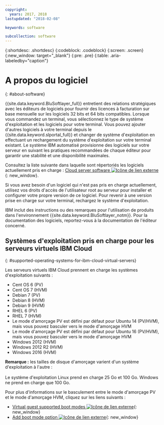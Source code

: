 ```yaml
---
copyright:
  years: 2017, 2018
lastupdated: "2018-02-08"

keywords: software

subcollection: software
---
```


{:shortdesc: .shortdesc}
{:codeblock: .codeblock}
{:screen: .screen}
{:new_window: target="_blank"}
{:pre: .pre}
{:table: .aria-labeledby="caption"}

# A propos du logiciel
{: #about-software}

{{site.data.keyword.BluSoftlayer_full}} entretient des relations stratégiques avec les éditeurs de logiciels pour fournir des licences à facturation sur base mensuelle sur les logiciels 32 bits et 64 bits compatibles.  Lorsque vous commandez un terminal, vous sélectionnez le type de système d'exploitation et les logiciels pour votre terminal. Vous pouvez ajouter d'autres logiciels à votre terminal depuis le {{site.data.keyword.slportal_full}} et changer de système d'exploitation en effectuant un rechargement du système d'exploitation sur votre terminal existant. Le système IBM automatisé provisionne des logiciels sur votre serveur en suivant les pratiques recommandées de chaque éditeur pour garantir une stabilité et une disponibilité maximales.

Consultez la liste suivante dans laquelle sont répertoriés les logiciels actuellement pris en charge : [Cloud server software ![Icône de lien externe](../../icons/launch-glyph.svg "Icône de lien externe")](https://www.ibm.com/cloud-computing/bluemix/node/153){: new_window}.

Si vous avez besoin d'un logiciel qui n'est pas pris en charge actuellement, utilisez vos droits d'accès de l'utilisateur root au serveur pour installer et configurer votre propre version de ce logiciel.  Pour revenir à une version prise en charge sur votre terminal, rechargez le système d'exploitation.

IBM inclut des instructions ou des remarques pour l'utilisation de produits dans l'environnement {{site.data.keyword.BluSoftlayer_notm}}. Pour la documentation des logiciels, reportez-vous à la documentation de l'éditeur concerné.

## Systèmes d'exploitation pris en charge pour les serveurs virtuels IBM Cloud
{: #supported-operating-systems-for-ibm-cloud-virtual-servers}

Les serveurs virtuels IBM Cloud prennent en charge les systèmes d'exploitation suivants :

- Cent OS 6 (PV)
- Cent OS 7 (HVM)
- Debian 7 (PV)
- Debian 8 (HVM)
- Debian 9 (HVM)
- RHEL 6 (PV)
- RHEL 7 (HVM)
- Le mode d'amorçage PV est défini par défaut pour Ubuntu 14 (PV/HVM), mais vous pouvez basculer vers le mode d'amorçage HVM
- Le mode d'amorçage PV est défini par défaut pour Ubuntu 16 (PV/HVM), mais vous pouvez basculer vers le mode d'amorçage HVM
- Windows 2012 (HVM)
- Windows 2012 R2 (HVM)
- Windows 2016 (HVM)

**Remarque :** les tailles de disque d'amorçage varient d'un système d'exploitation à l'autre :<br>  
Le système d'exploitation Linux prend en charge 25 Go et 100 Go.
Windows ne prend en charge que 100 Go.

Pour plus d'informations sur le basculement entre le mode d'amorçage PV et le mode d'amorçage HVM, cliquez sur les liens suivants :
* [Virtual guest supported boot modes ![Icône de lien externe](../../icons/launch-glyph.svg "Icône de lien externe")](https://sldn.softlayer.com/reference/services/SoftLayer_Virtual_Guest_Block_Device_Template_Group/getSupportedBootModes){: new_window}
* [Add boot mode option ![Icône de lien externe](../../icons/launch-glyph.svg "Icône de lien externe")](https://github.com/softlayer/softlayer-python/pull/936/files/09c35a9595651d66f3e117a055efe585745ba2b3){: new_window}
